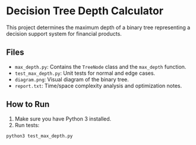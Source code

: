 # Decision Tree Depth Calculator

This project determines the maximum depth of a binary tree representing a decision support system for financial products.

## Files
- `max_depth.py`: Contains the `TreeNode` class and the `max_depth` function.
- `test_max_depth.py`: Unit tests for normal and edge cases.
- `diagram.png`: Visual diagram of the binary tree.
- `report.txt`: Time/space complexity analysis and optimization notes.

## How to Run
1. Make sure you have Python 3 installed.
2. Run tests:

```bash
python3 test_max_depth.py
